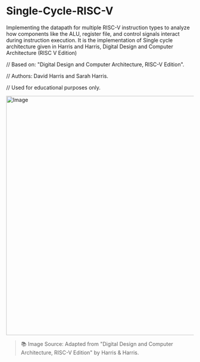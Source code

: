 # Single-Cycle-RISC-V
Implementing the datapath for multiple RISC-V instruction types to analyze how components like the ALU, register file, and control signals interact during instruction execution. It is the implementation of Single cycle architecture given in Harris and Harris, Digital Design and Computer Architecture (RISC V Edition)

// Based on: "Digital Design and Computer Architecture, RISC-V Edition".

// Authors: David Harris and Sarah Harris.

// Used for educational purposes only.



<img width="1256" height="642" alt="Image" src="https://github.com/user-attachments/assets/138987cd-6969-4963-a9e3-0d529e920d36" />

> 📚 Image Source: Adapted from "Digital Design and Computer Architecture, RISC-V Edition" by Harris & Harris.

